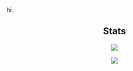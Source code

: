 hi.
  
  
<h2 align="center"> Stats </h2>
<p align="center">
<img src="https://github-readme-streak-stats.herokuapp.com/?user=healthily&theme=tokyonight">
</p>
  <p align="center">
    <img src="https://github-readme-stats.vercel.app/api?username=healthily&theme=tokyonight">
  </p>
  
